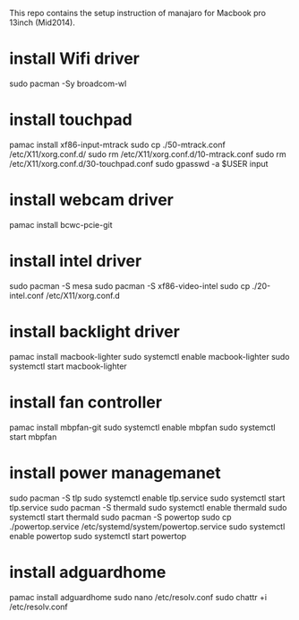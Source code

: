 This repo contains the setup instruction of manajaro for Macbook pro 13inch (Mid2014).

# install Wifi driver
sudo pacman -Sy broadcom-wl

# install touchpad
pamac install xf86-input-mtrack
sudo cp ./50-mtrack.conf /etc/X11/xorg.conf.d/
sudo rm /etc/X11/xorg.conf.d/10-mtrack.conf
sudo rm /etc/X11/xorg.conf.d/30-touchpad.conf
sudo gpasswd -a $USER input

# install webcam driver
pamac install bcwc-pcie-git

# install intel driver
sudo pacman -S mesa
sudo pacman -S xf86-video-intel
sudo cp ./20-intel.conf /etc/X11/xorg.conf.d

# install backlight driver
pamac install macbook-lighter
sudo systemctl enable macbook-lighter
sudo systemctl start macbook-lighter

# install fan controller
pamac install mbpfan-git
sudo systemctl enable mbpfan
sudo systemctl start mbpfan

# install power managemanet
sudo pacman -S tlp
sudo systemctl enable tlp.service
sudo systemctl start tlp.service
sudo pacman -S thermald
sudo systemctl enable thermald
sudo systemctl start thermald
sudo pacman -S powertop
sudo cp ./powertop.service /etc/systemd/system/powertop.service
sudo systemctl enable powertop
sudo systemctl start powertop

# install adguardhome
pamac install adguardhome
sudo nano /etc/resolv.conf
sudo chattr +i /etc/resolv.conf

